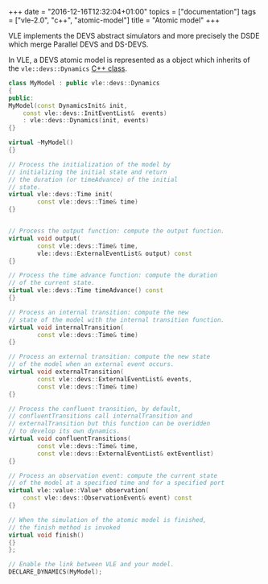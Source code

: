 +++
date = "2016-12-16T12:32:04+01:00"
topics = ["documentation"]
tags = ["vle-2.0", "c++", "atomic-model"]
title = "Atomic model"
+++


VLE implements the DEVS abstract simulators and more precisely the DSDE which
merge Parallel DEVS and DS-DEVS.

In VLE, a DEVS atomic model is represented as a object which inherits of the
`vle::devs::Dynamics` [C++
class](https://github.com/vle-forge/vle/blob/master/src/vle/devs/Dynamics.hpp).

```c++
class MyModel : public vle::devs::Dynamics
{
public:
MyModel(const DynamicsInit& init,
	const vle::devs::InitEventList&  events)
    : vle::devs::Dynamics(init, events)
{}

virtual ~MyModel()
{}

// Process the initialization of the model by
// initializing the initial state and return
// the duration (or timeAdvance) of the initial
// state.
virtual vle::devs::Time init(
	    const vle::devs::Time& time)
{}


// Process the output function: compute the output function.
virtual void output(
	    const vle::devs::Time& time,
	    vle::devs::ExternalEventList& output) const
{}

// Process the time advance function: compute the duration
// of the current state.
virtual vle::devs::Time timeAdvance() const
{}

// Process an internal transition: compute the new
// state of the model with the internal transition function.
virtual void internalTransition(
	    const vle::devs::Time& time)
{}

// Process an external transition: compute the new state
// of the model when an external event occurs.
virtual void externalTransition(
	    const vle::devs::ExternalEventList& events,
	    const vle::devs::Time& time)
{}

// Process the confluent transition, by default,
// confluentTransitions call internalTransition and
// externalTransition but this function can be overidden
// to develop its own dynamics.
virtual void confluentTransitions(
	    const vle::devs::Time& time,
	    const vle::devs::ExternalEventList& extEventlist)
{}

// Process an observation event: compute the current state
// of the model at a specified time and for a specified port
virtual vle::value::Value* observation(
	const vle::devs::ObservationEvent& event) const
{}

// When the simulation of the atomic model is finished,
// the finish method is invoked
virtual void finish()
{}
};

// Enable the link between VLE and your model.
DECLARE_DYNAMICS(MyModel);
```

